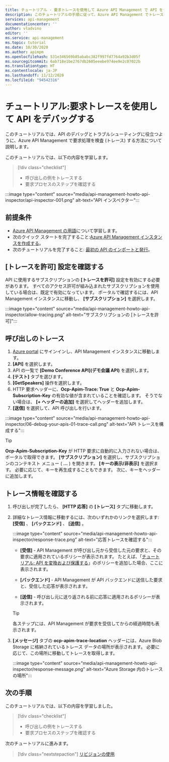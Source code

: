 ```yaml
---
title: チュートリアル - 要求トレースを使用して Azure API Management で API をデバッグする
description: このチュートリアルの手順に従って、Azure API Management でトレースを有効にし、要求プロセスのステップを検査します。
services: api-management
documentationcenter: ''
author: vladvino
editor: ''
ms.service: api-management
ms.topic: tutorial
ms.date: 10/30/2020
ms.author: apimpm
ms.openlocfilehash: 531e346569b85ababc382f997fd7764a92b3d05f
ms.sourcegitcommit: 6ab718e1be2767db2605eeebe974ee9e2c07022b
ms.translationtype: HT
ms.contentlocale: ja-JP
ms.lasthandoff: 11/12/2020
ms.locfileid: "94542316"
---
```

# <a name="tutorial-debug-your-apis-using-request-tracing"></a>チュートリアル:要求トレースを使用して API をデバッグする

このチュートリアルでは、API のデバッグとトラブルシューティングに役立つように、Azure API Management で要求処理を検査 (トレース) する方法について説明します。 

このチュートリアルでは、以下の内容を学習します。

> [!div class="checklist"]
> * 呼び出しの例をトレースする
> * 要求プロセスのステップを確認する

:::image type="content" source="media/api-management-howto-api-inspector/api-inspector-001.png" alt-text="API インスペクター":::

## <a name="prerequisites"></a>前提条件

+ [Azure API Management の用語](api-management-terminology.md)について学習します。
+ 次のクイック スタートを完了すること:[Azure API Management インスタンスを作成する](get-started-create-service-instance.md)。
+ 次のチュートリアルを完了すること: [最初の API のインポートと発行](import-and-publish.md)。

## <a name="verify-allow-tracing-setting"></a>[トレースを許可] 設定を確認する 

API に使用するサブスクリプションの **[トレースを許可]** 設定を有効にする必要があります。 すべてのアクセス許可が組み込まれたサブスクリプションを使用している場合は、既定で有効になっています。 ポータルで確認するには、API Management インスタンスに移動し、 **[サブスクリプション]** を選択します。

   :::image type="content" source="media/api-management-howto-api-inspector/allow-tracing.png" alt-text="サブスクリプションの [トレースを許可]":::

## <a name="trace-a-call"></a>呼び出しのトレース

1. [Azure portal](https://portal.azure.com) にサインインし、API Management インスタンスに移動します。
1. **[API]** を選択します。
1. API の一覧で **[Demo Conference API]\(デモ会議 API\)** を選択します。
1. **[テスト]** タブを選びます。
1. **[GetSpeakers]** 操作を選択します。
1. HTTP 要求ヘッダーに、**Ocp-Apim-Trace: True** と **Ocp-Apim-Subscription-Key** の有効な値が含まれていることを確認します。 そうでない場合は、 **[+ ヘッダーの追加]** を選択してヘッダーを追加します。
1. **[送信]** を選択して、API 呼び出しを行います。

  :::image type="content" source="media/api-management-howto-api-inspector/06-debug-your-apis-01-trace-call.png" alt-text="API トレースを構成する":::

> [!TIP]
> **Ocp-Apim-Subscription-Key** が HTTP 要求に自動的に入力されない場合は、ポータルで取得できます。 **[サブスクリプション]** を選択し、サブスクリプションのコンテキスト メニュー ( **...** ) を開きます。 **[キーの表示/非表示]** を選択ます。 必要に応じて、キーを再生成することもできます。 次に、キーをヘッダーに追加します。

## <a name="review-trace-information"></a>トレース情報を確認する

1. 呼び出しが完了したら、 **[HTTP 応答]** の **[トレース]** タブに移動します。
1. 詳細なトレース情報に移動するには、次のいずれかのリンクを選択します: **[受信]** 、 **[バックエンド]** 、 **[送信]** 。

     :::image type="content" source="media/api-management-howto-api-inspector/response-trace.png" alt-text="応答トレースを確認する":::

    * **[受信]** - API Management が呼び出し元から受信した元の要求と、その要求に適用されているポリシーが表示されます。 たとえば、「[チュートリアル: API を変換および保護する](transform-api.md)」のポリシーを追加した場合、ここに表示されます。

    * **[バックエンド]** - API Management が API バックエンドに送信した要求と、受信した応答が表示されます。

    * **[送信]** - 呼び出し元に送り返される前に応答に適用されるポリシーが表示されます。

    > [!TIP]
    > 各ステップには、API Management が要求を受信してからの経過時間も表示されます。

1. **[メッセージ]** タブの **ocp-apim-trace-location** ヘッダーには、Azure Blob Storage に格納されているトレース データの場所が表示されます。 必要に応じて、この場所に移動してトレースを取得します。

     :::image type="content" source="media/api-management-howto-api-inspector/response-message.png" alt-text="Azure Storage 内のトレースの場所":::
## <a name="next-steps"></a>次の手順

このチュートリアルでは、以下の内容を学習しました。

> [!div class="checklist"]
> * 呼び出しの例をトレースする
> * 要求プロセスのステップを確認する

次のチュートリアルに進みます。

> [!div class="nextstepaction"]
> [リビジョンの使用](api-management-get-started-revise-api.md)
